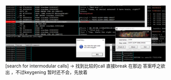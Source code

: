 ![alt text](image.png)
[search for intermodular calls] -> 找到比较的call 直接break 在那边
答案呼之欲出 ，不过keygening 暂时还不会，先放着
